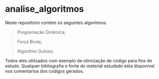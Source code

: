 # analise_algoritmos

Neste repositório contém os seguintes algoritmos:

> Programação Dinâmica;

> Força Bruta;

> Algoritmo Guloso;

Todos eles utilizados com exemplo de otimização de código para fins de estudo.
Qualquer bibliografia e fonte do material estudado esta disponivel nos comentarios dos codigos gerados.
